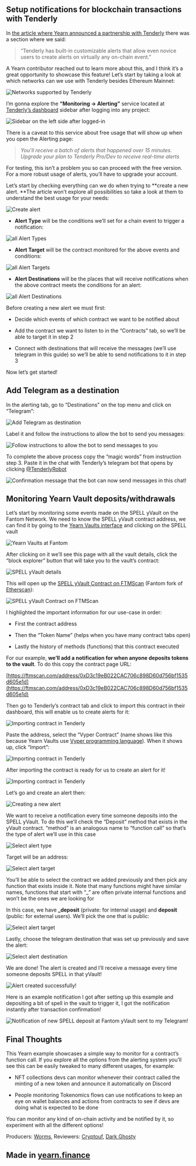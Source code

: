 
## Setup notifications for blockchain transactions with Tenderly

In [the article where Yearn announced a partnership with Tenderly](https://medium.com/iearn/yearn-finance-partners-with-tenderly-to-supercharge-development-debugging-incident-analysis-6489260298a5) there was a section where we said:
>  “Tenderly has built-in customizable alerts that allow even novice users to create alerts on virtually any on-chain event.”

A Yearn contributor reached out to learn more about this, and I think it’s a great opportunity to showcase this feature! Let’s start by taking a look at which networks can we use with Tenderly besides Ethereum Mainnet:

![Networks supported by Tenderly](https://cdn-images-1.medium.com/max/NaN/0*Wl1GFyFM0A_rsKjO.png)

I’m gonna explore the **“Monitoring -> Alerting”** service located at [Tenderly’s dashboard](https://dashboard.tenderly.co/) sidebar after logging into any project:

![Sidebar on the left side after logged-in](https://cdn-images-1.medium.com/max/NaN/0*mG1NxKBKDjOy2OJ5.png)

There is a caveat to this service about free usage that will show up when you open the Alerting page:
>  *You’ll receive a batch of alerts that happened over 15 minutes. Upgrade your plan to Tenderly Pro/Dev to receive real-time alerts*

For testing, this isn’t a problem you so can proceed with the free version. For a more robust usage of alerts, you’ll have to upgrade your account.

Let’s start by checking everything can we do when trying to **create a new alert. **The article won’t explore all possibilities so take a look at them to understand the best usage for your needs:

![Create alert](https://cdn-images-1.medium.com/max/NaN/0*ivY6LieHeBRlNGvI.png)

* **Alert Type** will be the conditions we’ll set for a chain event to trigger a notification:

![all Alert Types](https://cdn-images-1.medium.com/max/NaN/0*4o1A4-U8GtdH3AAL.png)

* **Alert Target** will be the contract monitored for the above events and conditions:

![all Alert Targets](https://cdn-images-1.medium.com/max/NaN/0*NwaWo4VDNEmiOBU5.png)

* **Alert Destinations** will be the places that will receive notifications when the above contract meets the conditions for an alert:

![all Alert Destinations](https://cdn-images-1.medium.com/max/NaN/0*lVZTp3HG0637k3H1.png)

Before creating a new alert we must first:

* Decide which events of which contract we want to be notified about

* Add the contract we want to listen to in the “Contracts” tab, so we’ll be able to target it in step 2

* Connect with destinations that will receive the messages (we’ll use telegram in this guide) so we’ll be able to send notifications to it in step 3

Now let’s get started!

## Add Telegram as a destination

In the alerting tab, go to “Destinations” on the top menu and click on “Telegram”:

![Add Telegram as destination](https://cdn-images-1.medium.com/max/NaN/0*zssrqIaeZdmRlLq1.png)

Label it and follow the instructions to allow the bot to send you messages:

![Follow instructions to allow the bot to send messages to you](https://cdn-images-1.medium.com/max/NaN/0*Hc-GKGgdwnQKqsJK.png)

To complete the above process copy the “magic words” from instruction step 3. Paste it in the chat with Tenderly’s telegram bot that opens by clicking [@TenderlyRobot](https://t.me/TenderlyRobot)

![Confirmation message that the bot can now send messages in this chat!](https://cdn-images-1.medium.com/max/NaN/0*RB_mzUO1pFqbBii5.png)

## Monitoring Yearn Vault deposits/withdrawals

Let’s start by monitoring some events made on the SPELL yVault on the Fantom Network. We need to know the SPELL yVault contract address, we can find it by going to the [Yearn Vaults interface](https://yearn.finance/#/vaults) and clicking on the SPELL vault

![Yearn Vaults at Fantom](https://cdn-images-1.medium.com/max/NaN/0*iN0jkDc7V1kzSpDV.png)

After clicking on it we’ll see this page with all the vault details, click the “block explorer” button that will take you to the vault’s contract:

![SPELL yVault details](https://cdn-images-1.medium.com/max/NaN/0*Fcm0MguvUpCtEUTd.png)

This will open up the [SPELL yVault Contract on FTMScan](https://ftmscan.com/address/0xD3c19eB022CAC706c898D60d756bf1535d605e1d) (Fantom fork of [Etherscan](https://etherscan.io/)):

![[SPELL yVault Contract on FTMScan](https://ftmscan.com/address/0xD3c19eB022CAC706c898D60d756bf1535d605e1d)](https://cdn-images-1.medium.com/max/NaN/0*E-dHsAF2OMaWxVyj.png)

I highlighted the important information for our use-case in order:

* First the contract address

* Then the “Token Name” (helps when you have many contract tabs open)

* Lastly the history of methods (functions) that this contract executed

For our example, **we’ll add a notification for when anyone deposits tokens to the vault**. To do this copy the contract page URL:

[https://ftmscan.com/address/0xD3c19eB022CAC706c898D60d756bf1535d605e1d](https://ftmscan.com/address/0xD3c19eB022CAC706c898D60d756bf1535d605e1d)

Then go to Tenderly’s contract tab and click to import this contract in their dashboard, this will enable us to create alerts for it:

![Importing contract in Tenderly](https://cdn-images-1.medium.com/max/NaN/0*mWuwKsrD4vpA8H16.png)

Paste the address, select the “Vyper Contract” (name shows like this because Yearn Vaults use [Vyper programming language](https://vyper.readthedocs.io/en/stable/index.html)). When it shows up, click “Import”:

![Importing contract in Tenderly](https://cdn-images-1.medium.com/max/NaN/0*5rsE4SW66rahd21Q.png)

After importing the contract is ready for us to create an alert for it!

![Importing contract in Tenderly](https://cdn-images-1.medium.com/max/NaN/0*UbN5qpp-LIzwib_X.png)

Let’s go and create an alert then:

![Creating a new alert](https://cdn-images-1.medium.com/max/NaN/0*NxXHSz8Zvu-X4QVG.png)

We want to receive a notification every time someone deposits into the SPELL yVault. To do this we’ll check the “Deposit” method that exists in the yVault contract. “method” is an analogous name to “function call” so that’s the type of alert we’ll use in this case

![Select alert type](https://cdn-images-1.medium.com/max/NaN/0*9pHnL-7ky-zagKYn.png)

Target will be an address:

![Select alert target](https://cdn-images-1.medium.com/max/NaN/0*D_9J0c78CVK5v8co.png)

You’ll be able to select the contract we added previously and then pick any function that exists inside it. Note that many functions might have similar names, functions that start with “_” are often private internal functions and won’t be the ones we are looking for

In this case, we have **_deposit** (private: for internal usage) and **deposit** (public: for external users). We’ll pick the one that is public:

![Select alert target](https://cdn-images-1.medium.com/max/NaN/0*WkPeKfVy5gTagTDI.png)

Lastly, choose the telegram destination that was set up previously and save the alert:

![Select alert destination](https://cdn-images-1.medium.com/max/NaN/0*WYnR3XyDh7BNXJPM.png)

We are done! The alert is created and I’ll receive a message every time someone deposits SPELL in that yVault!

![Alert created successfully!](https://cdn-images-1.medium.com/max/NaN/0*ckXpYmgDqBsMqzCH.png)

Here is an example notification I got after setting up this example and depositing a bit of spell in the vault to trigger it, I got the notification instantly after transaction confirmation!

![Notification of new SPELL deposit at Fantom yVault sent to my Telegram!](https://cdn-images-1.medium.com/max/NaN/0*tjDWxmYEfHMAZKpn.png)

## Final Thoughts

This Yearn example showcases a simple way to monitor for a contract’s function call. If you explore all the options from the alerting system you’ll see this can be easily tweaked to many different usages, for example:

* NFT collections devs can monitor whenever their contract called the minting of a new token and announce it automatically on Discord

* People monitoring Tokenomics flows can use notifications to keep an eye on wallet balances and actions from contracts to see if devs are doing what is expected to be done

You can monitor any kind of on-chain activity and be notified by it, so experiment with all the different options!

Producers: [Worms](https://twitter.com/MarcoWorms), Reviewers: [Cryptouf](https://twitter.com/cryptouf), [Dark Ghosty](https://github.com/DarkGhost7)

## Made in [yearn.finance](https://yearn.finance/)
